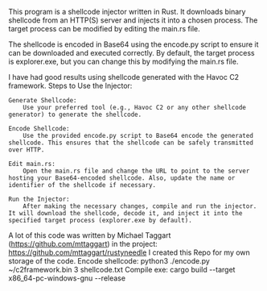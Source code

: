 This program is a shellcode injector written in Rust. It downloads binary shellcode from an HTTP(S) server and injects it into a chosen process. The target process can be modified by editing the main.rs file.

The shellcode is encoded in Base64 using the encode.py script to ensure it can be downloaded and executed correctly. By default, the target process is explorer.exe, but you can change this by modifying the main.rs file.

I have had good results using shellcode generated with the Havoc C2 framework.
Steps to Use the Injector:

    Generate Shellcode:
        Use your preferred tool (e.g., Havoc C2 or any other shellcode generator) to generate the shellcode.

    Encode Shellcode:
        Use the provided encode.py script to Base64 encode the generated shellcode. This ensures that the shellcode can be safely transmitted over HTTP.

    Edit main.rs:
        Open the main.rs file and change the URL to point to the server hosting your Base64-encoded shellcode. Also, update the name or identifier of the shellcode if necessary.

    Run the Injector:
        After making the necessary changes, compile and run the injector. It will download the shellcode, decode it, and inject it into the specified target process (explorer.exe by default).

A lot of this code was written by Michael Taggart (https://github.com/mttaggart) in the project: https://github.com/mttaggart/rustyneedle
I created this Repo for my own storage of the code.
Encode shellcode: python3 ./encode.py ~/c2framework.bin 3 shellcode.txt
Compile exe: cargo build --target x86_64-pc-windows-gnu --release

